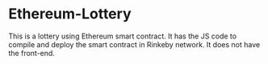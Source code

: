 # Ethereum-Lottery
This is a lottery using Ethereum smart contract. It has the JS code to compile and deploy the smart contract in Rinkeby network. 
It does not have the front-end.
